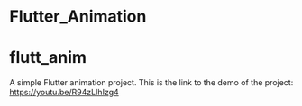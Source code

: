 # Flutter_Animation

# flutt_anim

A simple Flutter animation project.
This is the link to the demo of the project:
https://youtu.be/R94zLIhIzg4
